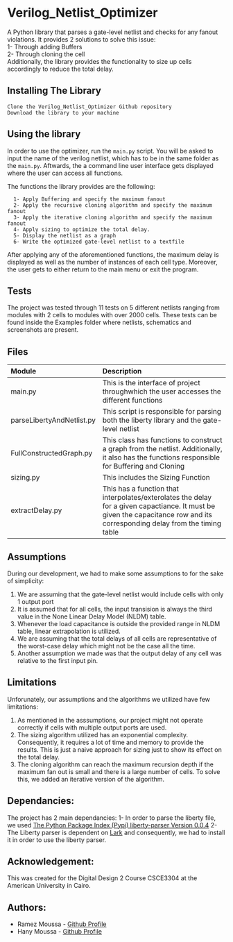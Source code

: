 # Verilog_Netlist_Optimizer
A Python library that parses a gate-level netlist and checks for any fanout violations. It provides 2 solutions to solve this issue:<br />
  1- Through adding Buffers<br />
  2- Through cloning the cell<br />
Additionally, the library provides the functionality to size up cells accordingly to reduce the total delay.

## Installing The Library
   ```
   Clone the Verilog_Netlist_Optimizer Github repository
   Download the library to your machine
   ```
## Using the library
In order to use the optimizer, run the `main.py` script. You will be asked to input the name of the verilog netlist, which has to be in the same folder as the `main.py`. Aftwards, the a command line user interface gets displayed where the user can access all functions.

The functions the library provides are the following:
```
  1- Apply Buffering and specify the maximum fanout
  2- Apply the recursive cloning algorithm and specify the maximum fanout
  3- Apply the iterative cloning algorithm and specify the maximum fanout
  4- Apply sizing to optimize the total delay.
  5- Display the netlist as a graph
  6- Write the optimized gate-level netlist to a textfile
```
After applying any of the aforementioned functions, the maximum delay is displayed as well as the number of instances of each cell type. Moreover, the user gets to either return to the main menu or exit the program.

## Tests
The project was tested through 11 tests on 5 different netlists ranging from modules with 2 cells to modules with over 2000 cells. These tests can be found inside the Examples folder where netlists, schematics and screenshots are present.

## Files

| Module        | Description  |
| :------------- |:-------------|
| main.py   | This is the interface of project throughwhich the user accesses the different functions |
| parseLibertyAndNetlist.py | This script is responsible for parsing both the liberty library and the gate-level netlist|
| FullConstructedGraph.py | This class has functions to construct a graph from the netlist. Additionally, it also has the functions responsible for Buffering and Cloning |
|sizing.py | This includes the Sizing Function |
| extractDelay.py | This has a function that interpolates/exterolates the delay for a given capactiance. It must be given the capacitance row and its corresponding delay from the timing table|

## Assumptions
During our development, we had to make some assumptions to for the sake of simplicity:

  1. We are assuming that the gate-level netlist would include cells with only 1 output port
  2. It is assumed that for all cells, the input transision is always the third value in the None Linear Delay Model (NLDM) table. 
  3. Whenever the load capacitance is outside the provided range in NLDM table, linear extrapolation is utilized.
  4. We are assuming that the total delays of all cells are representative of the worst-case delay which might not be the case all the time.
  5. Another assumption we made was that the output delay of any cell was relative to the first input pin.

## Limitations
Unforunately, our assumptions and the algorithms we utilized have few limitations:
  1. As mentioned in the asssumptions, our project might not operate correctly if cells with multiple output ports are used.
  2. The sizing algorithm utilized has an exponential complexity. Consequently, it requires a lot of time and memory to provide the results. This is just a naive approach for sizing just to show its effect on the total delay.
  3. The cloning algorithm can reach the maximum recursion depth if the maximum fan out is small and there is a large number of cells. To solve this, we added an iterative version of the algorithm.

## Dependancies:
  The project has 2 main dependancies:
  1- In order to parse the liberty file, we used [The Python Package Index (Pypi) liberty-parser Version 0.0.4](https://pypi.org/project/liberty-parser/)
  2- The Liberty parser is dependent on [Lark](https://github.com/lark-parser/lark) and consequently, we had to install it in order to use the liberty parser.
## Acknowledgement:
  This was created for the Digital Design 2 Course CSCE3304 at the American University in Cairo.
  
## Authors:
  * Ramez Moussa - [Github Profile](https://github.com/ramezmoussa)
  * Hany Moussa - [Github Profile](https://github.com/hanymoussa)
  
